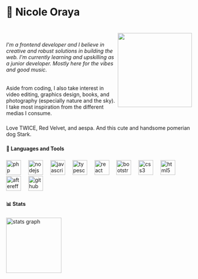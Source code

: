 <h1 align="left">🍊 Nicole Oraya</h1>

###

<br clear="both">

<img align="right" height="201" src="https://i.pinimg.com/originals/1c/02/58/1c0258efc7cea17d85a472a302c2a9b3.gif"  />

###

<h6 align="left">I'm a frontend developer and I believe in creative and robust solutions in building the web. I'm currently learning and upskilling as a junior developer. Mostly here for the vibes and good music.</h6>

###

<p align="left">Aside from coding, I also take interest in video editing, graphics design, books, and photography (especially nature and the sky). I take most inspiration from the different medias I consume.</p>

###

<p align="left">Love TWICE, Red Velvet, and aespa. And this cute and handsome pomerian dog Stark.</p>

###

<h4 align="left">🧰 Languages and Tools</h4>

###

<div align="left">
  <img src="https://cdn.jsdelivr.net/gh/devicons/devicon/icons/php/php-original.svg" height="40" alt="php logo"  />
  <img width="12" />
  <img src="https://cdn.jsdelivr.net/gh/devicons/devicon/icons/nodejs/nodejs-original.svg" height="40" alt="nodejs logo"  />
  <img width="12" />
  <img src="https://cdn.jsdelivr.net/gh/devicons/devicon/icons/javascript/javascript-original.svg" height="40" alt="javascript logo"  />
  <img width="12" />
  <img src="https://cdn.jsdelivr.net/gh/devicons/devicon/icons/typescript/typescript-original.svg" height="40" alt="typescript logo"  />
  <img width="12" />
  <img src="https://cdn.jsdelivr.net/gh/devicons/devicon/icons/react/react-original.svg" height="40" alt="react logo"  />
  <img width="12" />
  <img src="https://cdn.jsdelivr.net/gh/devicons/devicon/icons/bootstrap/bootstrap-original.svg" height="40" alt="bootstrap logo"  />
  <img width="12" />
  <img src="https://cdn.jsdelivr.net/gh/devicons/devicon/icons/css3/css3-original.svg" height="40" alt="css3 logo"  />
  <img width="12" />
  <img src="https://cdn.jsdelivr.net/gh/devicons/devicon/icons/html5/html5-original.svg" height="40" alt="html5 logo"  />
  <img width="12" />
  <img src="https://cdn.jsdelivr.net/gh/devicons/devicon/icons/aftereffects/aftereffects-original.svg" height="40" alt="aftereffects logo"  />
  <img width="12" />
  <img src="https://cdn.jsdelivr.net/gh/devicons/devicon/icons/github/github-original.svg" height="40" alt="github logo"  />
</div>

###

<h4 align="left">📊 Stats</h4>

###

<div align="left">
  <img src="https://github-readme-stats.vercel.app/api?username=orayanics&hide_title=false&hide_rank=false&show_icons=true&include_all_commits=true&count_private=true&disable_animations=false&theme=slateorange&locale=en&hide_border=false&order=1" height="150" alt="stats graph"  />
</div>

###
